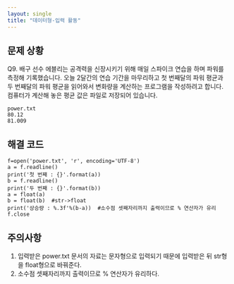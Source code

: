 ```yaml
---
layout: single
title: "데이터형-입력 활동"
---
```


## 문제 상황
Q9. 배구 선수 에블리는 공격력을 신장시키기 위해 매일 스파이크 연습을 하며 파워를 측정해 기록했습니다. 오늘 2달간의 연습 기간을 마무리하고 첫 번째달의 파워 평균과 두 번째달의 파워 평균을 읽어와서 변화량을 계산하는 프로그램을 작성하려고 합니다. 컴퓨터가 계산해 놓은 평균 값은 파일로 저장되어 있습니다.
~~~
power.txt
80.12
81.009
~~~
## 해결 코드
~~~
f=open('power.txt', 'r', encoding='UTF-8')
a = f.readline()
print('첫 번째 : {}'.format(a))
b = f.readline()
print('두 번째 : {}'.format(b))
a = float(a)
b = float(b)  #str->float
print('상승량 : %.3f'%(b-a))  #소수점 셋째자리까지 출력이므로 % 연산자가 유리
f.close
~~~

## 주의사항

1. 입력받은 power.txt 문서의 자료는 문자형으로 입력되기 때문에 입력받은 뒤 str형을 float형으로 바꿔준다.
2. 소수점 셋째자리까지 출력이므로 % 연산자가 유리하다.
